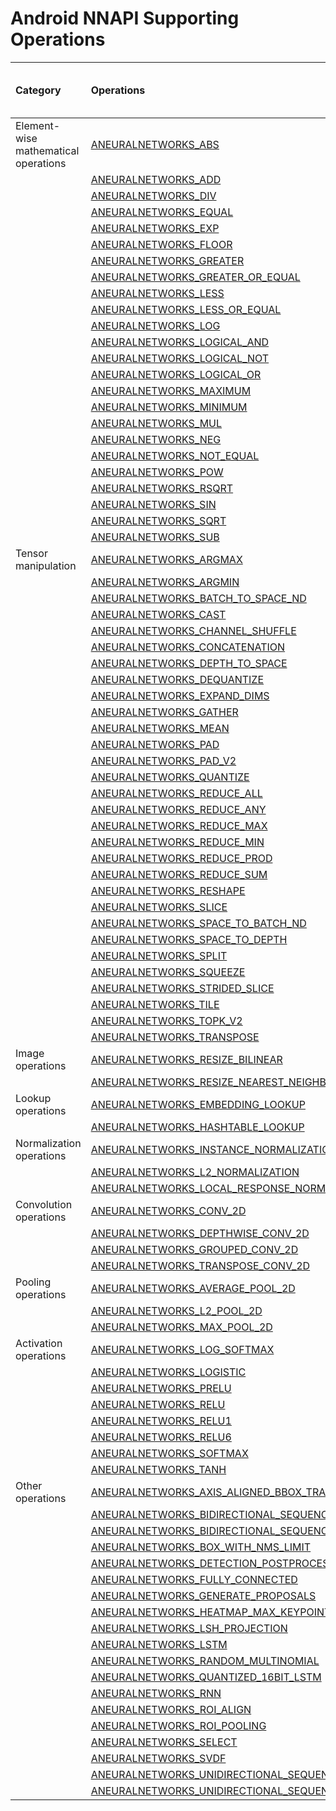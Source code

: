 # Android NNAPI Supporting Operations

|Category|Operations|API level 27<br/>(Android 8.1)|API level 28<br/>(Android 9)|API level 29<br/>(Android 10)|API level 30<br/>(Android 11)|
|:--|:--|:--|:--|:--|:--|
|Element-wise mathematical operations|[ANEURALNETWORKS_ABS](https://developer.android.com/ndk/reference/group/neural-networks#group___neural_networks_1ggaabbe492c60331b13038e39d4207940e0a8ecc424dd6710f89683edaf12ce38e39)|||✓|✓|
||[ANEURALNETWORKS_ADD](https://developer.android.com/ndk/reference/group/neural-networks#group___neural_networks_1ggaabbe492c60331b13038e39d4207940e0ad681988001e5f8ab73230a311f4ab034)|✓||✓|✓|
||[ANEURALNETWORKS_DIV](https://developer.android.com/ndk/reference/group/neural-networks#group___neural_networks_1ggaabbe492c60331b13038e39d4207940e0a139794099b4137599bbc73af18b0d42a)||✓|✓|✓|
||[ANEURALNETWORKS_EQUAL](https://developer.android.com/ndk/reference/group/neural-networks#group___neural_networks_1ggaabbe492c60331b13038e39d4207940e0a4af31ebf58c6845d36fe26cf1a794d2c)|||✓|✓|
||[ANEURALNETWORKS_EXP](https://developer.android.com/ndk/reference/group/neural-networks#group___neural_networks_1ggaabbe492c60331b13038e39d4207940e0a32bd40860ff7c3d91f5e62980bb52bc2)|||✓||
||[ANEURALNETWORKS_FLOOR](https://developer.android.com/ndk/reference/group/neural-networks#group___neural_networks_1ggaabbe492c60331b13038e39d4207940e0acdb4a57160153118dc6f87af0e4eccc5)|✓||✓||
||[ANEURALNETWORKS_GREATER](https://developer.android.com/ndk/reference/group/neural-networks#group___neural_networks_1ggaabbe492c60331b13038e39d4207940e0afe61c7102e8fa16d19c2d7d8f4f15360)|||✓|✓|
||[ANEURALNETWORKS_GREATER_OR_EQUAL](https://developer.android.com/ndk/reference/group/neural-networks#group___neural_networks_1ggaabbe492c60331b13038e39d4207940e0a3327f787f234f2a21f1fe14876ba85aa)|||✓|✓|
||[ANEURALNETWORKS_LESS](https://developer.android.com/ndk/reference/group/neural-networks#group___neural_networks_1ggaabbe492c60331b13038e39d4207940e0a858bf52c76d31c41a8df611017a96db0)|||✓|✓|
||[ANEURALNETWORKS_LESS_OR_EQUAL](https://developer.android.com/ndk/reference/group/neural-networks#group___neural_networks_1ggaabbe492c60331b13038e39d4207940e0acf4d4d24685a6267d28f4873e7a43ae1)|||✓|✓|
||[ANEURALNETWORKS_LOG](https://developer.android.com/ndk/reference/group/neural-networks#group___neural_networks_1ggaabbe492c60331b13038e39d4207940e0ad22137e675fafa6d72da7b52952cfb78)|||✓||
||[ANEURALNETWORKS_LOGICAL_AND](https://developer.android.com/ndk/reference/group/neural-networks#group___neural_networks_1ggaabbe492c60331b13038e39d4207940e0a3e5d914633b5520c00b1668d2244b911)|||✓||
||[ANEURALNETWORKS_LOGICAL_NOT](https://developer.android.com/ndk/reference/group/neural-networks#group___neural_networks_1ggaabbe492c60331b13038e39d4207940e0acb90aff5615d001708e9e4c6545b2b3c)|||✓||
||[ANEURALNETWORKS_LOGICAL_OR](https://developer.android.com/ndk/reference/group/neural-networks#group___neural_networks_1ggaabbe492c60331b13038e39d4207940e0a132ac3197242be5700d62b0037701718)|||✓||
||[ANEURALNETWORKS_MAXIMUM](https://developer.android.com/ndk/reference/group/neural-networks#group___neural_networks_1ggaabbe492c60331b13038e39d4207940e0aad00698dac694a7c1233dede8e8de91e)|||✓|✓|
||[ANEURALNETWORKS_MINIMUM](https://developer.android.com/ndk/reference/group/neural-networks#group___neural_networks_1ggaabbe492c60331b13038e39d4207940e0a8738794be11b7a43e5c83010f582e0a6)|||✓|✓|
||[ANEURALNETWORKS_MUL](https://developer.android.com/ndk/reference/group/neural-networks#group___neural_networks_1ggaabbe492c60331b13038e39d4207940e0ab34ca99890c827b536ce66256a803d7a)|✓||✓|✓|
||[ANEURALNETWORKS_NEG](https://developer.android.com/ndk/reference/group/neural-networks#group___neural_networks_1ggaabbe492c60331b13038e39d4207940e0a3418665f9871dca43e3cb2efcac3990b)|||✓||
||[ANEURALNETWORKS_NOT_EQUAL](https://developer.android.com/ndk/reference/group/neural-networks#group___neural_networks_1ggaabbe492c60331b13038e39d4207940e0a7b79220811dd60b3c9afaabdc6ea6842)|||✓|✓|
||[ANEURALNETWORKS_POW](https://developer.android.com/ndk/reference/group/neural-networks#group___neural_networks_1ggaabbe492c60331b13038e39d4207940e0af04a05fbde5ec0d2e4e088750a8451ad)|||✓||
||[ANEURALNETWORKS_RSQRT](https://developer.android.com/ndk/reference/group/neural-networks#group___neural_networks_1ggaabbe492c60331b13038e39d4207940e0ac48dc0e528086e4d241d42d2923467da)|||✓||
||[ANEURALNETWORKS_SIN](https://developer.android.com/ndk/reference/group/neural-networks#group___neural_networks_1ggaabbe492c60331b13038e39d4207940e0af16ba8e2a692bce91fb53c0cd64eed11)|||✓||
||[ANEURALNETWORKS_SQRT](https://developer.android.com/ndk/reference/group/neural-networks#group___neural_networks_1ggaabbe492c60331b13038e39d4207940e0acf8329b28ec9fd0aa9d0e6a41aaba628)|||✓||
||[ANEURALNETWORKS_SUB](https://developer.android.com/ndk/reference/group/neural-networks#group___neural_networks_1ggaabbe492c60331b13038e39d4207940e0a06a4248fe5ec71820ab95b87613780be)||✓|✓|✓|
|Tensor manipulation|[ANEURALNETWORKS_ARGMAX](https://developer.android.com/ndk/reference/group/neural-networks#group___neural_networks_1ggaabbe492c60331b13038e39d4207940e0af78048ff71a1e79bbc6034d30cad7cbc)|||✓|✓|
||[ANEURALNETWORKS_ARGMIN](https://developer.android.com/ndk/reference/group/neural-networks#group___neural_networks_1ggaabbe492c60331b13038e39d4207940e0a89be86ff36e83254e9b3d0954e7e0729)|||✓|✓|
||[ANEURALNETWORKS_BATCH_TO_SPACE_ND](https://developer.android.com/ndk/reference/group/neural-networks#group___neural_networks_1ggaabbe492c60331b13038e39d4207940e0a2bdfefbdc6409b4bbcacc16c72002703)||✓|✓|✓|
||[ANEURALNETWORKS_CAST](https://developer.android.com/ndk/reference/group/neural-networks#group___neural_networks_1ggaabbe492c60331b13038e39d4207940e0a0a1bde5b34668d90eec4cfa4944e241d)|||✓||
||[ANEURALNETWORKS_CHANNEL_SHUFFLE](https://developer.android.com/ndk/reference/group/neural-networks#group___neural_networks_1ggaabbe492c60331b13038e39d4207940e0a5b993c1211c4b1bc52fb595a3025251d)|||✓|✓|
||[ANEURALNETWORKS_CONCATENATION](https://developer.android.com/ndk/reference/group/neural-networks#group___neural_networks_1ggaabbe492c60331b13038e39d4207940e0a44cbea825c4b224dd3ea757e9b1f65ed)|✓||✓|✓|
||[ANEURALNETWORKS_DEPTH_TO_SPACE](https://developer.android.com/ndk/reference/group/neural-networks#group___neural_networks_1ggaabbe492c60331b13038e39d4207940e0a34253f8b844b4c143f0fa36be3ba3f7a)|✓||✓|✓|
||[ANEURALNETWORKS_DEQUANTIZE](https://developer.android.com/ndk/reference/group/neural-networks#group___neural_networks_1ggaabbe492c60331b13038e39d4207940e0ad4c9300b061d9d14669bd5acdc7538e2)|✓||✓|✓|
||[ANEURALNETWORKS_EXPAND_DIMS](https://developer.android.com/ndk/reference/group/neural-networks#group___neural_networks_1ggaabbe492c60331b13038e39d4207940e0a2ac3c3daa1904f202589bef8c1c1860a)|||✓|✓|
||[ANEURALNETWORKS_GATHER](https://developer.android.com/ndk/reference/group/neural-networks#group___neural_networks_1ggaabbe492c60331b13038e39d4207940e0a4bcb358f8c49e45e386a0a75405d5763)|||✓|✓|
||[ANEURALNETWORKS_MEAN](https://developer.android.com/ndk/reference/group/neural-networks#group___neural_networks_1ggaabbe492c60331b13038e39d4207940e0a047fe95a35b27f45c05432b6ca18eb6c)||✓|✓|✓|
||[ANEURALNETWORKS_PAD](https://developer.android.com/ndk/reference/group/neural-networks#group___neural_networks_1ggaabbe492c60331b13038e39d4207940e0aaced01fc41e401b81cefcf53780558d1)||✓|✓|✓|
||[ANEURALNETWORKS_PAD_V2](https://developer.android.com/ndk/reference/group/neural-networks#group___neural_networks_1ggaabbe492c60331b13038e39d4207940e0afe2c4f9e541dcc278509921fd2c8a502)|||✓|✓|
||[ANEURALNETWORKS_QUANTIZE](https://developer.android.com/ndk/reference/group/neural-networks#group___neural_networks_1ggaabbe492c60331b13038e39d4207940e0a60e0015c8f08ed26d59afe92f728068d)|||✓|✓|
||[ANEURALNETWORKS_REDUCE_ALL](https://developer.android.com/ndk/reference/group/neural-networks#group___neural_networks_1ggaabbe492c60331b13038e39d4207940e0af34811ac80385eaf39f79a97d99fb49e)|||✓||
||[ANEURALNETWORKS_REDUCE_ANY](https://developer.android.com/ndk/reference/group/neural-networks#group___neural_networks_1ggaabbe492c60331b13038e39d4207940e0a216dc116d754af120bc0cfbea4c17d7d)|||✓||
||[ANEURALNETWORKS_REDUCE_MAX](https://developer.android.com/ndk/reference/group/neural-networks#group___neural_networks_1ggaabbe492c60331b13038e39d4207940e0a257a84d4cfa9f6eef0997ddd591e9584)|||✓|✓|
||[ANEURALNETWORKS_REDUCE_MIN](https://developer.android.com/ndk/reference/group/neural-networks#group___neural_networks_1ggaabbe492c60331b13038e39d4207940e0ab5934984ee3e89ffb703b0cac7d6a2f8)|||✓|✓|
||[ANEURALNETWORKS_REDUCE_PROD](https://developer.android.com/ndk/reference/group/neural-networks#group___neural_networks_1ggaabbe492c60331b13038e39d4207940e0aea51a05dfc337082df51b4a263eb0c5c)|||✓||
||[ANEURALNETWORKS_REDUCE_SUM](https://developer.android.com/ndk/reference/group/neural-networks#group___neural_networks_1ggaabbe492c60331b13038e39d4207940e0aa2b7674dd559dd3233523688ad71cb3e)|||✓||
||[ANEURALNETWORKS_RESHAPE](https://developer.android.com/ndk/reference/group/neural-networks#group___neural_networks_1ggaabbe492c60331b13038e39d4207940e0a535e7e99383ee49456c8671843b93a59)|✓||✓|✓|
||[ANEURALNETWORKS_SLICE](https://developer.android.com/ndk/reference/group/neural-networks#group___neural_networks_1ggaabbe492c60331b13038e39d4207940e0a13adfb1d5d7bce0e342a7a16e1a1be3e)|||✓|✓|
||[ANEURALNETWORKS_SPACE_TO_BATCH_ND](https://developer.android.com/ndk/reference/group/neural-networks#group___neural_networks_1ggaabbe492c60331b13038e39d4207940e0a91f17c92abe95e211de39c3715acd535)||✓|✓|✓|
||[ANEURALNETWORKS_SPACE_TO_DEPTH](https://developer.android.com/ndk/reference/group/neural-networks#group___neural_networks_1ggaabbe492c60331b13038e39d4207940e0a90099ec472f6571a932b111d979dcccd)|✓||✓|✓|
||[ANEURALNETWORKS_SPLIT](https://developer.android.com/ndk/reference/group/neural-networks#group___neural_networks_1ggaabbe492c60331b13038e39d4207940e0afb787314a8631fe847f1fd93cfd576a7)|||✓|✓|
||[ANEURALNETWORKS_SQUEEZE](https://developer.android.com/ndk/reference/group/neural-networks#group___neural_networks_1ggaabbe492c60331b13038e39d4207940e0a1207019989837ee9d10c5b6663504933)||✓|✓|✓|
||[ANEURALNETWORKS_STRIDED_SLICE](https://developer.android.com/ndk/reference/group/neural-networks#group___neural_networks_1ggaabbe492c60331b13038e39d4207940e0a89695302f8b1e7ae7ce8f4d8c0b8a752)||✓|✓|✓|
||[ANEURALNETWORKS_TILE](https://developer.android.com/ndk/reference/group/neural-networks#group___neural_networks_1ggaabbe492c60331b13038e39d4207940e0aae56dc75c058291cee272a537978ecd3)|||✓|✓|
||[ANEURALNETWORKS_TOPK_V2](https://developer.android.com/ndk/reference/group/neural-networks#group___neural_networks_1ggaabbe492c60331b13038e39d4207940e0afb989792e22adaaa6fb540ae8415f562)|||✓|✓|
||[ANEURALNETWORKS_TRANSPOSE](https://developer.android.com/ndk/reference/group/neural-networks#group___neural_networks_1ggaabbe492c60331b13038e39d4207940e0a92d7bc95eb68525334b6cfe80cd271ee)||✓|✓|✓|
|Image operations|[ANEURALNETWORKS_RESIZE_BILINEAR](https://developer.android.com/ndk/reference/group/neural-networks#group___neural_networks_1ggaabbe492c60331b13038e39d4207940e0a42bd92518e273b6716ecd56b571fcd3e)|✓||✓|✓|
||[ANEURALNETWORKS_RESIZE_NEAREST_NEIGHBOR](https://developer.android.com/ndk/reference/group/neural-networks#group___neural_networks_1ggaabbe492c60331b13038e39d4207940e0a633997ea5224dc4063d35b9f2b2ab84b)|||✓|✓|
|Lookup operations|[ANEURALNETWORKS_EMBEDDING_LOOKUP](https://developer.android.com/ndk/reference/group/neural-networks#group___neural_networks_1ggaabbe492c60331b13038e39d4207940e0a8d2ada77adb74357fc0770405bca0e3c)|✓||✓|✓|
||[ANEURALNETWORKS_HASHTABLE_LOOKUP](https://developer.android.com/ndk/reference/group/neural-networks#group___neural_networks_1ggaabbe492c60331b13038e39d4207940e0aca92716c8c73c1f0fa7f0757916fee26)|✓||||
|Normalization operations|[ANEURALNETWORKS_INSTANCE_NORMALIZATION](https://developer.android.com/ndk/reference/group/neural-networks#group___neural_networks_1ggaabbe492c60331b13038e39d4207940e0a1e47d64cc1ac622e6fc515d602e1cd55)|||✓||
||[ANEURALNETWORKS_L2_NORMALIZATION](https://developer.android.com/ndk/reference/group/neural-networks#group___neural_networks_1ggaabbe492c60331b13038e39d4207940e0abf295dee59560ff29d435226ec4c24bd)|✓||✓|✓|
||[ANEURALNETWORKS_LOCAL_RESPONSE_NORMALIZATION](https://developer.android.com/ndk/reference/group/neural-networks#group___neural_networks_1ggaabbe492c60331b13038e39d4207940e0a876ccb0f3e6555637c5e278a7715fc05)|✓||✓||
|Convolution operations|[ANEURALNETWORKS_CONV_2D](https://developer.android.com/ndk/reference/group/neural-networks#group___neural_networks_1ggaabbe492c60331b13038e39d4207940e0a34a73b5eaf458b67db5eda71557d1d01)|✓||✓|✓|
||[ANEURALNETWORKS_DEPTHWISE_CONV_2D](https://developer.android.com/ndk/reference/group/neural-networks#group___neural_networks_1ggaabbe492c60331b13038e39d4207940e0a2b49a44b7ebba243fad01556c1f0392e)|✓||✓|✓|
||[ANEURALNETWORKS_GROUPED_CONV_2D](https://developer.android.com/ndk/reference/group/neural-networks#group___neural_networks_1ggaabbe492c60331b13038e39d4207940e0a847acf8d9f3d2343328c3dbe6d447c50)|||✓|✓|
||[ANEURALNETWORKS_TRANSPOSE_CONV_2D](https://developer.android.com/ndk/reference/group/neural-networks#group___neural_networks_1ggaabbe492c60331b13038e39d4207940e0a5ac65e772b035ddb27c18236752aa1fd)|||✓|✓|
|Pooling operations|[ANEURALNETWORKS_AVERAGE_POOL_2D](https://developer.android.com/ndk/reference/group/neural-networks#group___neural_networks_1ggaabbe492c60331b13038e39d4207940e0a12e6b53aadbd3736c38f1a159adea788)|✓||✓|✓|
||[ANEURALNETWORKS_L2_POOL_2D](https://developer.android.com/ndk/reference/group/neural-networks#group___neural_networks_1ggaabbe492c60331b13038e39d4207940e0a2fb636e30d8853f9fa1a395e30660e92)|✓||✓||
||[ANEURALNETWORKS_MAX_POOL_2D](https://developer.android.com/ndk/reference/group/neural-networks#group___neural_networks_1ggaabbe492c60331b13038e39d4207940e0a0f227a4d98ad5af31f7fd4d255d246ce)|✓||✓|✓|
|Activation operations|[ANEURALNETWORKS_LOG_SOFTMAX](https://developer.android.com/ndk/reference/group/neural-networks#group___neural_networks_1ggaabbe492c60331b13038e39d4207940e0a9e6c534786db67a647aeefcdafc3af0e)|||✓||
||[ANEURALNETWORKS_LOGISTIC](https://developer.android.com/ndk/reference/group/neural-networks#group___neural_networks_1ggaabbe492c60331b13038e39d4207940e0a82a340eb540933f638db420369650483)|✓||✓|✓|
||[ANEURALNETWORKS_PRELU](https://developer.android.com/ndk/reference/group/neural-networks#group___neural_networks_1ggaabbe492c60331b13038e39d4207940e0a82e7e7c709ad117a0178203217be30cf)|||✓|✓|
||[ANEURALNETWORKS_RELU](https://developer.android.com/ndk/reference/group/neural-networks#group___neural_networks_1ggaabbe492c60331b13038e39d4207940e0abb2f979866b131c5089ba0caaecee656)|✓||✓|✓|
||[ANEURALNETWORKS_RELU1](https://developer.android.com/ndk/reference/group/neural-networks#group___neural_networks_1ggaabbe492c60331b13038e39d4207940e0a73b9a2ded1dda2925d2e73aec44d2e2e)|✓||✓|✓|
||[ANEURALNETWORKS_RELU6](https://developer.android.com/ndk/reference/group/neural-networks#group___neural_networks_1ggaabbe492c60331b13038e39d4207940e0a04a24c2d6f0aac4c3f5324c1d7764714)|✓||✓|✓|
||[ANEURALNETWORKS_SOFTMAX](https://developer.android.com/ndk/reference/group/neural-networks#group___neural_networks_1ggaabbe492c60331b13038e39d4207940e0a2bfbb83a537701e2843a3d5004250c2c)|✓||✓|✓|
||[ANEURALNETWORKS_TANH](https://developer.android.com/ndk/reference/group/neural-networks#group___neural_networks_1ggaabbe492c60331b13038e39d4207940e0a4b63c9caab823f112d82d853a77381e5)|✓||✓|✓|
|Other operations|[ANEURALNETWORKS_AXIS_ALIGNED_BBOX_TRANSFORM](https://developer.android.com/ndk/reference/group/neural-networks#group___neural_networks_1ggaabbe492c60331b13038e39d4207940e0afd7603dd54060e6a52f5861674448528)|||✓||
||[ANEURALNETWORKS_BIDIRECTIONAL_SEQUENCE_LSTM](https://developer.android.com/ndk/reference/group/neural-networks#group___neural_networks_1ggaabbe492c60331b13038e39d4207940e0a492a71cb7aa50b9a1a834a3cb269d778)|||✓|✓|
||[ANEURALNETWORKS_BIDIRECTIONAL_SEQUENCE_RNN](https://developer.android.com/ndk/reference/group/neural-networks#group___neural_networks_1ggaabbe492c60331b13038e39d4207940e0a487fc5ae247de828f13e62b99f259f3c)|||✓|✓|
||[ANEURALNETWORKS_BOX_WITH_NMS_LIMIT](https://developer.android.com/ndk/reference/group/neural-networks#group___neural_networks_1ggaabbe492c60331b13038e39d4207940e0a2d81e878c19e15700dad111ba6c0be89)|||✓|✓|
||[ANEURALNETWORKS_DETECTION_POSTPROCESSING](https://developer.android.com/ndk/reference/group/neural-networks#group___neural_networks_1ggaabbe492c60331b13038e39d4207940e0abd6365933837275bb1f5cde1fd9b8234)|||✓||
||[ANEURALNETWORKS_FULLY_CONNECTED](https://developer.android.com/ndk/reference/group/neural-networks#group___neural_networks_1ggaabbe492c60331b13038e39d4207940e0aaada7a3dbaf4676aba560c933ff610c5)|✓||✓|✓|
||[ANEURALNETWORKS_GENERATE_PROPOSALS](https://developer.android.com/ndk/reference/group/neural-networks#group___neural_networks_1ggaabbe492c60331b13038e39d4207940e0a72484020f2c41c814de0a7bf93dbbfd4)|||✓|✓|
||[ANEURALNETWORKS_HEATMAP_MAX_KEYPOINT](https://developer.android.com/ndk/reference/group/neural-networks#group___neural_networks_1ggaabbe492c60331b13038e39d4207940e0a5ffccf92d127766a741225ff7ad6f743)|||✓|✓|
||[ANEURALNETWORKS_LSH_PROJECTION](https://developer.android.com/ndk/reference/group/neural-networks#group___neural_networks_1ggaabbe492c60331b13038e39d4207940e0a800cdcec5d7ba776789cb2d1ef669965)|✓||✓||
||[ANEURALNETWORKS_LSTM](https://developer.android.com/ndk/reference/group/neural-networks#group___neural_networks_1ggaabbe492c60331b13038e39d4207940e0ad0377e8c305e596fb7f64ff896671fc5)|✓||✓||
||[ANEURALNETWORKS_RANDOM_MULTINOMIAL](https://developer.android.com/ndk/reference/group/neural-networks#group___neural_networks_1ggaabbe492c60331b13038e39d4207940e0a6cb5032c09d3c4b542d18495c247b5b4)|||✓||
||[ANEURALNETWORKS_QUANTIZED_16BIT_LSTM](https://developer.android.com/ndk/reference/group/neural-networks#group___neural_networks_1ggaabbe492c60331b13038e39d4207940e0a42edb5ab6f1c74f4a756eb1ed0183a16)|||||
||[ANEURALNETWORKS_RNN](https://developer.android.com/ndk/reference/group/neural-networks#group___neural_networks_1ggaabbe492c60331b13038e39d4207940e0acd2684ac9c73bb29767b534e78a332e8)|✓||✓||
||[ANEURALNETWORKS_ROI_ALIGN](https://developer.android.com/ndk/reference/group/neural-networks#group___neural_networks_1ggaabbe492c60331b13038e39d4207940e0a2848b39dd4bfba78f2438fda0d9397a4)|||✓|✓|
||[ANEURALNETWORKS_ROI_POOLING](https://developer.android.com/ndk/reference/group/neural-networks#group___neural_networks_1ggaabbe492c60331b13038e39d4207940e0a6736198af337b2efbdb0b6b64dee7fe4)|||✓|✓|
||[ANEURALNETWORKS_SELECT](https://developer.android.com/ndk/reference/group/neural-networks#group___neural_networks_1ggaabbe492c60331b13038e39d4207940e0a49b2dc37ea9219789a6d82f281499dbb)|||✓|✓|
||[ANEURALNETWORKS_SVDF](https://developer.android.com/ndk/reference/group/neural-networks#group___neural_networks_1ggaabbe492c60331b13038e39d4207940e0a7096de21038c1ce49d354a00cba7b552)|✓||✓||
||[ANEURALNETWORKS_UNIDIRECTIONAL_SEQUENCE_LSTM](https://developer.android.com/ndk/reference/group/neural-networks#group___neural_networks_1ggaabbe492c60331b13038e39d4207940e0aaf30e491ad0b1fc7602cbde695b2c859)|||✓|✓|
||[ANEURALNETWORKS_UNIDIRECTIONAL_SEQUENCE_RNN](https://developer.android.com/ndk/reference/group/neural-networks#group___neural_networks_1ggaabbe492c60331b13038e39d4207940e0ae11aa1d461d2abaa117f6ee2cb503dd8)|||✓|✓|
